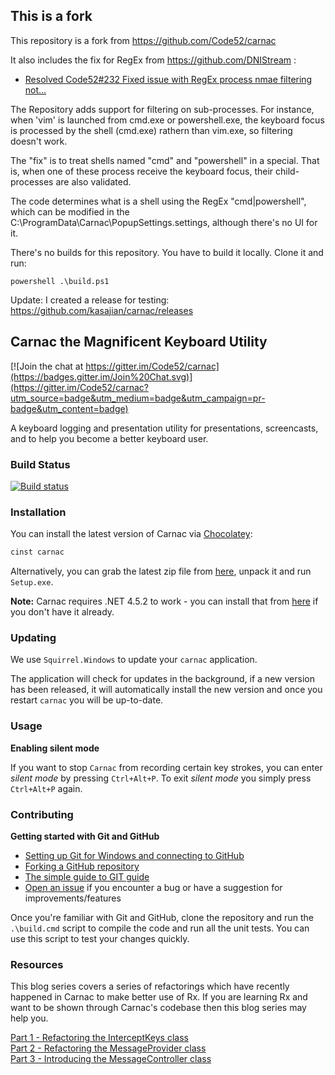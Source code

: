 ## This is a fork

This repository is a fork from https://github.com/Code52/carnac

It also includes the fix for RegEx from https://github.com/DNIStream :

- [Resolved Code52#232 Fixed issue with RegEx process nmae filtering not…](https://github.com/DNIStream/carnac/commit/47e3333d7708e6620c66564b3ec81fbd0e2503c0)

The Repository adds support for filtering on sub-processes. For instance, when 'vim' is launched from cmd.exe or powershell.exe, the keyboard focus is processed by the shell (cmd.exe) rathern than vim.exe, so filtering doesn't work.

The "fix" is to treat shells named "cmd" and "powershell" in a special. That is, when one of these process receive the keyboard focus, their child-processes are also validated.

The code determines what is a shell using the RegEx "cmd|powershell", which can be modified in the C:\ProgramData\Carnac\PopupSettings.settings, although there's no UI for it.

There's no builds for this repository. You have to build it locally. Clone it and run:

    powershell .\build.ps1

Update: I created a release for testing: https://github.com/kasajian/carnac/releases

## Carnac the Magnificent Keyboard Utility

[![Join the chat at https://gitter.im/Code52/carnac](https://badges.gitter.im/Join%20Chat.svg)](https://gitter.im/Code52/carnac?utm_source=badge&utm_medium=badge&utm_campaign=pr-badge&utm_content=badge)

A keyboard logging and presentation utility for presentations, screencasts, and to help you become a better keyboard user.

### Build Status

[![Build status](https://ci.appveyor.com/api/projects/status/qorhqwc2favf18r4?svg=true)](https://ci.appveyor.com/project/shiftkey/carnac)

### Installation

You can install the latest version of Carnac via [Chocolatey](https://chocolatey.org/):

```ps
cinst carnac
```

Alternatively, you can grab the latest zip file from [here](https://github.com/Code52/carnac/releases/latest), unpack it and run `Setup.exe`.

**Note:** Carnac requires .NET 4.5.2 to work - you can install that from [here](https://www.microsoft.com/en-au/download/details.aspx?id=42643) if you don't have it already.

### Updating

We use `Squirrel.Windows` to update your `carnac` application.

The application will check for updates in the background, if a new version has been released, it will automatically install the new version and once you restart `carnac` you will be up-to-date.

### Usage

**Enabling silent mode**

If you want to stop `Carnac` from recording certain key strokes, you can enter _silent mode_ by pressing `Ctrl+Alt+P`. To exit _silent mode_ you simply press `Ctrl+Alt+P` again.

### Contributing

**Getting started with Git and GitHub**

- [Setting up Git for Windows and connecting to GitHub](http://help.github.com/win-set-up-git/)
- [Forking a GitHub repository](http://help.github.com/fork-a-repo/)
- [The simple guide to GIT guide](http://rogerdudler.github.com/git-guide/)
- [Open an issue](https://github.com/Code52/carnac/issues) if you encounter a bug or have a suggestion for improvements/features

Once you're familiar with Git and GitHub, clone the repository and run the `.\build.cmd` script to compile the code and run all the unit tests. You can use this script to test your changes quickly.

### Resources

This blog series covers a series of refactorings which have recently happened in Carnac to make better use of Rx.
If you are learning Rx and want to be shown through Carnac's codebase then this blog series may help you.

[Part 1 - Refactoring the InterceptKeys class ](http://jake.ginnivan.net/blog/carnac-improvements/part-1/)  
[Part 2 - Refactoring the MessageProvider class](http://jake.ginnivan.net/blog/carnac-improvements/part-2/)  
[Part 3 - Introducing the MessageController class](http://jake.ginnivan.net/blog/carnac-improvements/part-3/)

